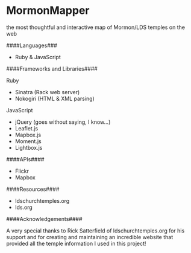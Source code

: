 MormonMapper
============

the most thoughtful and interactive map of Mormon/LDS temples on the web


####Languages###

- Ruby & JavaScript


####Frameworks and Libraries####

Ruby
- Sinatra (Rack web server)
- Nokogiri (HTML & XML parsing)

JavaScript
- jQuery (goes without saying, I know...)
- Leaflet.js
- Mapbox.js
- Moment.js
- Lightbox.js


####APIs####
- Flickr
- Mapbox

####Resources####
- ldschurchtemples.org
- lds.org

####Acknowledgements####

A very special thanks to Rick Satterfield of ldschurchtemples.org for his support and for creating and maintaining an incredible website that provided all the temple information I used in this project!
